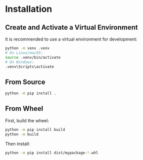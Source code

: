 # Installation

## Create and Activate a Virtual Environment

It is recommended to use a virtual environment for development:

```sh
python -m venv .venv
# On Linux/macOS:
source .venv/bin/activate
# On Windows:
.venv\Scripts\activate
```

## From Source

```sh
python -m pip install .
```

## From Wheel

First, build the wheel:

```sh
python -m pip install build
python -m build
```

Then install:

```sh
python -m pip install dist/mypackage-*.whl
```
